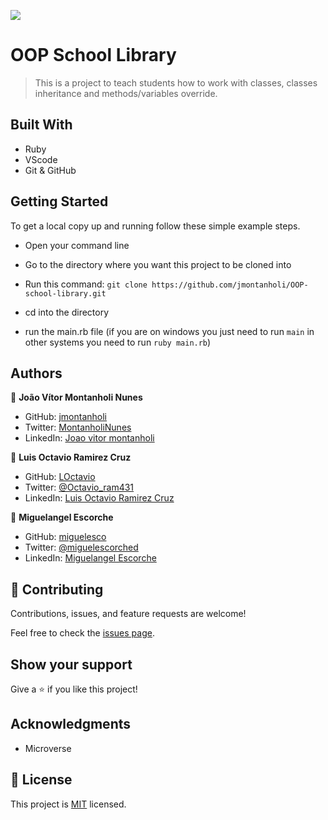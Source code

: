 ![](https://img.shields.io/badge/Microverse-blueviolet)

# OOP School Library

> This is a project to teach students how to work with classes, classes inheritance and methods/variables override.

## Built With

- Ruby
- VScode
- Git & GitHub

## Getting Started

To get a local copy up and running follow these simple example steps.

- Open your command line

- Go to the directory where you want this project to be cloned into

- Run this command:
  `git clone https://github.com/jmontanholi/OOP-school-library.git`

- cd into the directory

- run the main.rb file (if you are on windows you just need to run `main` in other systems you need to run `ruby main.rb`)
## Authors

👤 **João Vítor Montanholi Nunes**

- GitHub: [jmontanholi](https://github.com/jmontanholi)
- Twitter: [MontanholiNunes](https://twitter.com/MontanholiNunes)
- LinkedIn: [Joao vitor montanholi](https://www.linkedin.com/in/joaovitormontanholi/)

👤 **Luis Octavio Ramirez Cruz**

- GitHub: [LOctavio](https://github.com/LOctavio)
- Twitter: [@Octavio_ram431](https://twitter.com/Octavio_ram431)
- LinkedIn: [Luis Octavio Ramirez Cruz](https://www.linkedin.com/in/luis-octavio-ramirez-cruz/)

👤 **Miguelangel Escorche**

- GitHub: [miguelesco](https://github.com/miguelesco)
- Twitter: [@miguelescorched](https://twitter.com/miguelescorched)
- LinkedIn: [Miguelangel Escorche](https://www.linkedin.com/in/miguelangel-escorche)

## 🤝 Contributing

Contributions, issues, and feature requests are welcome!

Feel free to check the [issues page](../../issues/).

## Show your support

Give a ⭐️ if you like this project!

## Acknowledgments

- Microverse

## 📝 License

This project is [MIT](./MIT.md) licensed.
